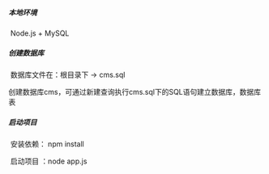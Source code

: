 ##### 	本地环境

​		Node.js + MySQL

##### 	创建数据库

​		数据库文件在：根目录下 -> cms.sql

​    	创建数据库cms，可通过新建查询执行cms.sql下的SQL语句建立数据库，数据库表


##### 	启动项目

​		安装依赖： npm install

​		启动项目 ：node app.js
